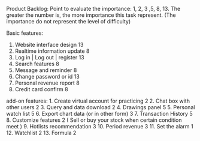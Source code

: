 Product Backlog: Point to evaluate the importance: 1, 2, 3 ,5, 8, 13.
The greater the number is, the more importance this task represent. (The
importance do not represent the level of difficulty)

Basic features: 
1. Website interface design 13 
2. Realtime information update 8 
3. Log in \| Log out \| register 13 
4. Search features 8 
5. Message and reminder 8 
6. Change password or id 13 
7. Personal revenue report 8 
8.  Credit card confirm 8

add-on features: 1. Create virtual account for practicing 2 2. Chat box
with other users 2 3. Query and data download 2 4. Drawings panel 5 5.
Personal watch list 5 6. Export chart data (or in other form) 3 7.
Transaction History 5 8. Customize features 2 ( Sell or buy your stock
when certain condition meet ) 9. Hotlists recommendation 3 10. Period
revenue 3 11. Set the alarm 1 12. Watchlist 2 13. Formula 2
